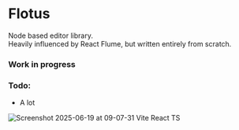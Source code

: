# Flotus

Node based editor library.  
Heavily influenced by React Flume, but written entirely from scratch.

### Work in progress
### Todo:
- A lot

![Screenshot 2025-06-19 at 09-07-31 Vite React TS](https://github.com/user-attachments/assets/58e23aae-385d-4857-8702-177b7afcbd37)
